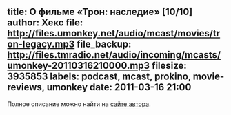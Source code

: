 title: О фильме «Трон: наследие» [10/10]
author: Хекс
file: http://files.umonkey.net/audio/mcast/movies/tron-legacy.mp3
file_backup: http://files.tmradio.net/audio/incoming/mcasts/umonkey-20110316210000.mp3
filesize: 3935853
labels: podcast, mcast, prokino, movie-reviews, umonkey
date: 2011-03-16 21:00
---
<p>Полное описание можно найти на <a href="http://umonkey.net/tron-2-movie.html">сайте автора</a>.</p>
